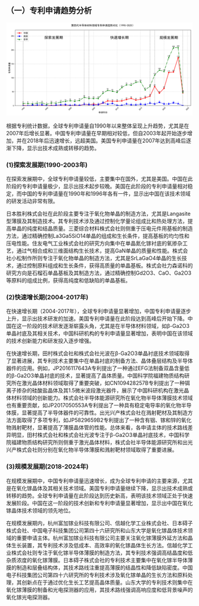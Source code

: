 ## （一）专利申请趋势分析
![趋势图](./趋势图.png "专利申请趋势图")

根据专利统计数据，全球专利申请量自1990年以来整体呈现上升趋势，尤其是在2007年后增长显著。中国专利申请量在早期相对较低，但自2003年起开始逐步增加，并在2018年后迅速增长，远超美国。美国专利申请量在2007年达到高峰后逐渐下降，显示出技术成熟或转移的趋势。
### (1)探索发展期(1990-2003年)

在探索发展期中，全球专利申请量较低，主要集中在国外，尤其是美国。中国在此阶段的专利申请量极少，显示出技术起步较晚。美国在此阶段的专利申请量相对稳定，而中国的专利申请量在1990年和1996年各有一件，显示出中国在该技术领域的研发活动非常有限。

日本胜利株式会社在此阶段主要专注于氧化物单晶的制造方法，尤其是Langasite型薄膜及其制造技术。其专利技术涉及通过控制化学量论组成比和热处理方法，提高单晶的纯度和结晶质量。三菱综合材料株式会社则侧重于压电元件用基板的制造方法，通过精确控制La3Ga5SiO14单晶的组成和生长条件，提高基板的均匀性和压电性能。住友电气工业株式会社的研究方向集中在单晶氮化镓衬底的氧掺杂工艺，通过气相合成和三维面结构生长技术，提高GaN单晶的质量和性能。株式会社小松制作所则专注于氧化物单晶的制造方法，尤其是SrLaGaO4单晶的生长技术，通过控制原料组成和生长条件，获得高质量的单晶基板。株式会社力森诺科的研究方向是石榴石单晶基板及其制造方法，通过精确控制Gd2O3、CaO、Ga2O3等原料的组成比例，获得高纯度和低缺陷的单晶基板。

### (2)快速增长期(2004-2017年)

在快速增长期（2004-2017年），全球专利申请量显著增加，中国专利申请量逐步上升，显示出技术研发的加速。美国专利申请量在此阶段达到高峰后开始下降。中国在这一阶段的技术研发逐渐崭露头角，尤其是在半导体材料领域，如β-Ga2O3单晶衬底及其相关技术，中国科研机构的专利申请量显著增加，表明中国在该领域的技术创新能力和研发投入逐步增强。

在快速增长期，田村株式会社和株式会社光波在β-Ga2O3单晶衬底技术领域取得了显著进展，其专利技术主要集中在单晶衬底的制备方法、晶体叠层结构及半导体器件的应用。例如，JP2016117643A专利提出了一种通过EFG法制备双晶含量低的β-Ga2O3单晶衬底的技术，显著提高了晶体质量。中国科学院福建物质结构研究所在激光晶体材料领域取得了重要突破，如CN109428257B专利提出了一种铒离子掺杂的硅酸盐晶体及其1.5微米波段激光器件，展示了中国科研机构在激光晶体材料领域的创新能力。株式会社半导体能源研究所在氧化物半导体薄膜技术领域也有重要贡献，如JP2017050553A专利提出了一种具有稳定电导率的氧化物半导体膜，显著提高了半导体器件的可靠性。出光兴产株式会社在溅射靶材及其制造方法方面取得了多项专利，如JP5829659B2专利提出了一种含有铟、镓和锌的氧化物溅射靶材，显著提高了薄膜晶体管的性能。总体来看，各申请主体的技术路线差异明显，田村株式会社和株式会社光波专注于β-Ga2O3单晶衬底技术，中国科学院福建物质结构研究所则侧重于激光晶体材料，株式会社半导体能源研究所和出光兴产株式会社则分别在氧化物半导体薄膜和溅射靶材领域取得了重要进展。

### (3)规模发展期(2018-2024年)

在规模发展期中，中国专利申请量迅速增长，成为全球专利申请的主要来源，尤其是在氧化镓晶体及其相关技术领域。美国专利申请量继续下降，显示出技术成熟或转移的趋势。全球专利申请量在此阶段达到历史新高，表明该技术领域正处于快速发展阶段。中国在这一阶段的技术创新和专利申请量显著增加，显示出中国在氧化镓晶体技术领域的领先地位。

在规模发展期内，杭州富加镓业科技有限公司、信越化学工业株式会社、日本碍子株式会社、中国电子科技集团公司第四十六研究所和山东大学是氧化镓晶体技术领域的重要申请主体。杭州富加镓业科技有限公司主要关注氧化镓薄膜外延方法和晶体生长装置，其专利技术涉及低成本、高效率的氧化镓晶体生长方法。信越化学工业株式会社则专注于氧化镓半导体薄膜的制造方法，其专利技术强调高结晶度和低杂质浓度的氧化镓薄膜。日本碍子株式会社的专利技术主要集中在氧化镓半导体薄膜的制造和层叠结构体，其技术路线注重提高薄膜的结晶性和降低缺陷密度。中国电子科技集团公司第四十六研究所的专利技术涉及氧化镓单晶的生长方法和原料处理，其创新点在于通过优化生长工艺提高晶体质量。山东大学的专利技术则集中在氧化镓薄膜的制备和光电探测器的应用，其技术路线强调高响应度和低背景噪声的氧化镓光电探测器。

